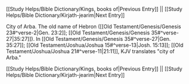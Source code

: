 [[Study Helps/Bible Dictionary/Kings, books of|Previous Entry]]  ||  [[Study Helps/Bible Dictionary/Kirjath-jearim|Next Entry]]

 City of Arba. The old name of Hebron ([[Old Testament/Genesis/Genesis 23#^verse-2|Gen. 23:2]]; [[Old Testament/Genesis/Genesis 35#^verse-27|35:27]]). In [[Old Testament/Genesis/Genesis 35#^verse-27|Gen. 35:27]]; [[Old Testament/Joshua/Joshua 15#^verse-13|Josh. 15:13]]; [[Old Testament/Joshua/Joshua 21#^verse-11|21:11]], KJV translates "city of Arba."

[[Study Helps/Bible Dictionary/Kings, books of|Previous Entry]]  ||  [[Study Helps/Bible Dictionary/Kirjath-jearim|Next Entry]]
